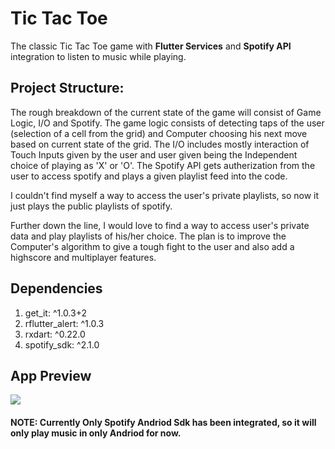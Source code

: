 # Tic Tac Toe

The classic Tic Tac Toe game with **Flutter Services** and **Spotify API** integration to listen to music while playing.


  
## Project Structure: 
The rough breakdown of the current state of the game will consist of 
Game Logic, I/O and Spotify. The game logic consists of detecting taps of the user (selection of a cell from the grid)
and Computer choosing his next move based on current state of the grid.
The I/O includes mostly interaction of Touch Inputs given by the user and user 
given being the Independent choice of playing as 'X' or 'O'.
The Spotify API gets autherization from the user to access spotify and plays a given playlist feed into the code.  

I couldn't find myself a way to access the user's private playlists, so now it just plays the public playlists of spotify.  

Further down the line, I would love to find a way to access user's private data and play playlists of his/her choice.
The plan is to improve the Computer's algorithm to give a tough fight to the user and also add a highscore and multiplayer features. 
  
  
## Dependencies
1. get_it: ^1.0.3+2
2. rflutter_alert: ^1.0.3
3. rxdart: ^0.22.0
4. spotify_sdk: ^2.1.0

  
## App Preview
<img src="https://media.giphy.com/media/FsvZ1eUa9hOoi74yDi/giphy.gif"/>

#### NOTE: Currently Only **Spotify Andriod Sdk** has been integrated, so it will only play music in only Andriod for now.
